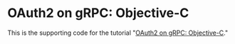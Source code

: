 # OAuth2 on gRPC: Objective-C

This is the supporting code for the tutorial "[OAuth2 on gRPC: Objective-C](https://grpc.io/docs/languages/objective-c/oauth2)."
